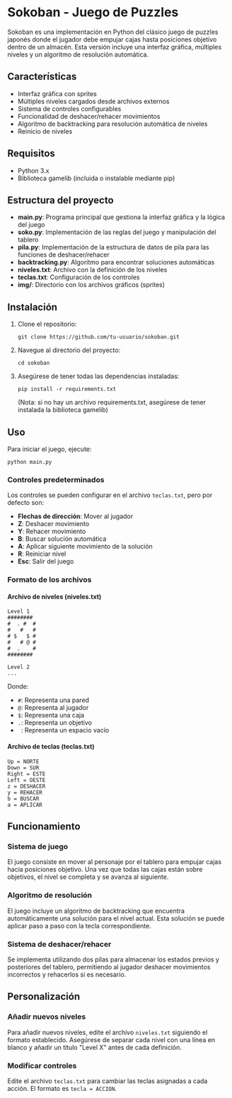 # Sokoban - Juego de Puzzles

Sokoban es una implementación en Python del clásico juego de puzzles japonés donde el jugador debe empujar cajas hasta posiciones objetivo dentro de un almacén. Esta versión incluye una interfaz gráfica, múltiples niveles y un algoritmo de resolución automática.

## Características

- Interfaz gráfica con sprites
- Múltiples niveles cargados desde archivos externos
- Sistema de controles configurables
- Funcionalidad de deshacer/rehacer movimientos
- Algoritmo de backtracking para resolución automática de niveles
- Reinicio de niveles

## Requisitos

- Python 3.x
- Biblioteca gamelib (incluida o instalable mediante pip)

## Estructura del proyecto

- **main.py**: Programa principal que gestiona la interfaz gráfica y la lógica del juego
- **soko.py**: Implementación de las reglas del juego y manipulación del tablero
- **pila.py**: Implementación de la estructura de datos de pila para las funciones de deshacer/rehacer
- **backtracking.py**: Algoritmo para encontrar soluciones automáticas
- **niveles.txt**: Archivo con la definición de los niveles
- **teclas.txt**: Configuración de los controles
- **img/**: Directorio con los archivos gráficos (sprites)

## Instalación

1. Clone el repositorio:
   ```
   git clone https://github.com/tu-usuario/sokoban.git
   ```

2. Navegue al directorio del proyecto:
   ```
   cd sokoban
   ```

3. Asegúrese de tener todas las dependencias instaladas:
   ```
   pip install -r requirements.txt
   ```
   
   (Nota: si no hay un archivo requirements.txt, asegúrese de tener instalada la biblioteca gamelib)

## Uso

Para iniciar el juego, ejecute:

```
python main.py
```

### Controles predeterminados

Los controles se pueden configurar en el archivo `teclas.txt`, pero por defecto son:

- **Flechas de dirección**: Mover al jugador
- **Z**: Deshacer movimiento
- **Y**: Rehacer movimiento
- **B**: Buscar solución automática
- **A**: Aplicar siguiente movimiento de la solución
- **R**: Reiniciar nivel
- **Esc**: Salir del juego

### Formato de los archivos

#### Archivo de niveles (niveles.txt)
```
Level 1
######## 
#  . #  #
#   #   #
# $   $ #
#   # @ #
#  .    #
########

Level 2
...
```

Donde:
- `#`: Representa una pared
- `@`: Representa al jugador
- `$`: Representa una caja
- `.`: Representa un objetivo
- ` `: Representa un espacio vacío

#### Archivo de teclas (teclas.txt)
```
Up = NORTE
Down = SUR
Right = ESTE
Left = OESTE
z = DESHACER
y = REHACER
b = BUSCAR
a = APLICAR
```

## Funcionamiento

### Sistema de juego
El juego consiste en mover al personaje por el tablero para empujar cajas hacia posiciones objetivo. Una vez que todas las cajas están sobre objetivos, el nivel se completa y se avanza al siguiente.

### Algoritmo de resolución
El juego incluye un algoritmo de backtracking que encuentra automáticamente una solución para el nivel actual. Esta solución se puede aplicar paso a paso con la tecla correspondiente.

### Sistema de deshacer/rehacer
Se implementa utilizando dos pilas para almacenar los estados previos y posteriores del tablero, permitiendo al jugador deshacer movimientos incorrectos y rehacerlos si es necesario.

## Personalización

### Añadir nuevos niveles
Para añadir nuevos niveles, edite el archivo `niveles.txt` siguiendo el formato establecido. Asegúrese de separar cada nivel con una línea en blanco y añadir un título "Level X" antes de cada definición.

### Modificar controles
Edite el archivo `teclas.txt` para cambiar las teclas asignadas a cada acción. El formato es `tecla = ACCION`.
